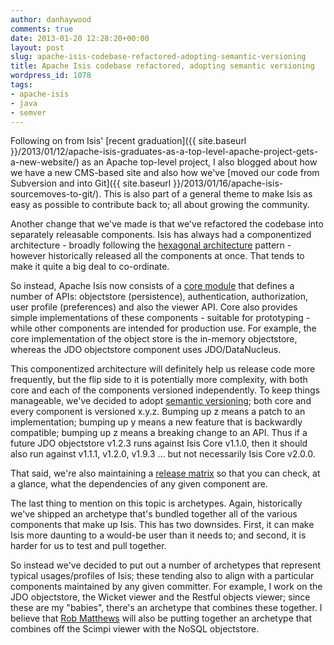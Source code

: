 ```yaml
---
author: danhaywood
comments: true
date: 2013-01-20 12:28:20+00:00
layout: post
slug: apache-isis-codebase-refactored-adopting-semantic-versioning
title: Apache Isis codebase refactored, adopting semantic versioning
wordpress_id: 1078
tags:
- apache-isis
- java
- semver
---
```


Following on from Isis' [recent graduation]({{ site.baseurl }}/2013/01/12/apache-isis-graduates-as-a-top-level-apache-project-gets-a-new-website/) as an Apache top-level project, I also blogged about how we have a new CMS-based site and also how we've [moved our code from Subversion and into Git]({{ site.baseurl }}/2013/01/16/apache-isis-sourcemoves-to-git/).  This is also part of a general theme to make Isis as easy as possible to contribute back to; all about growing the community.

Another change that we've made is that we've refactored the codebase into separately releasable components.  Isis has <!-- more -->always had a componentized architecture - broadly following the [hexagonal architecture](http://www.google.co.uk/url?sa=t&rct=j&q=hexagonal%20architecture&source=web&cd=1&cad=rja&sqi=2&ved=0CC8QFjAA&url=http%3A%2F%2Falistair.cockburn.us%2FHexagonal%2Barchitecture&ei=qFfxUIm1FeyY0QW7l4CgBA&usg=AFQjCNGkhC9Z0sbqrxb0beHAItMWuvbsXg&bvm=bv.1357700187,d.d2k) pattern - however historically released all the components at once.  That tends to make it quite a big deal to co-ordinate.

So instead, Apache Isis now consists of a [core module](http://isis.apache.org/documentation.html) that defines a number of APIs: objectstore (persistence), authentication, authorization, user profile (preferences) and also the viewer API.  Core also provides simple implementations of these components - suitable for prototyping - while other components are intended for production use.  For example, the core implementation of the object store is the in-memory objectstore, whereas the JDO objectstore component uses JDO/DataNucleus.

This componentized architecture will definitely help us release code more frequently, but the flip side to it is potentially more complexity, with both core and each of the components versioned independently.  To keep things manageable, we've decided to adopt [semantic versioning](http://semver.org/); both core and every component is versioned x.y.z.  Bumping up z means a patch to an implementation; bumping up y means a new feature that is backwardly compatible; bumping up z means a breaking change to an API.  Thus if a future JDO objectstore v1.2.3 runs against Isis Core v1.1.0, then it should also run against v1.1.1, v1.2.0, v1.9.3 ... but not necessarily Isis Core v2.0.0.

That said, we're also maintaining a [release matrix](http://isis.apache.org/release-matrix.html) so that you can check, at a glance, what the dependencies of any given component are.

The last thing to mention on this topic is archetypes.  Again, historically we've shipped an archetype that's bundled together all of the various components that make up Isis.  This has two downsides.  First, it can make Isis more daunting to a would-be user than it needs to; and second, it is harder for us to test and pull together.

So instead we've decided to put out a number of archetypes that represent typical usages/profiles of Isis; these tending also to align with a particular components maintained by any given committer.  For example, I work on the JDO objectstore, the Wicket viewer and the Restful objects viewer; since these are my "babies", there's an archetype that combines these together.  I believe that [Rob Matthews](http://www.objectconnexions.co.uk/) will also be putting together an archetype that combines off the Scimpi viewer with the NoSQL objectstore.
